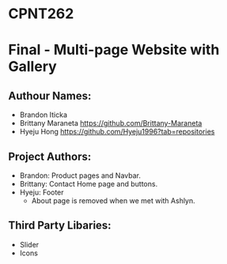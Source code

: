 # CPNT262

# Final - Multi-page Website with Gallery

## Authour Names:

- Brandon Iticka
- Brittany Maraneta https://github.com/Brittany-Maraneta
- Hyeju Hong https://github.com/Hyeju1996?tab=repositories

## Project Authors:

- Brandon: Product pages and Navbar.
- Brittany: Contact Home page and buttons.
- Hyeju: Footer
  - About page is removed when we met with Ashlyn.

## Third Party Libaries:

- Slider
- Icons
